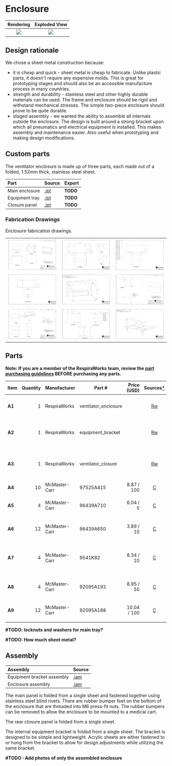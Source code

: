 # Enclosure

| Rendering | Exploded View |
:------------------:|:-----------------:|
| ![](images/enclosure_rendering.jpg)  | ![](images/enclosure_exploded.jpg)  |

## Design rationale

We chose a sheet metal construction because:
* it is cheap and quick - sheet metal is cheap to fabricate. Unlike plastic parts, it doesn't require any expensive
  molds. This is great for prototyping stages and should also be an accessible manufacture process in many countries.
* strength and durability - stainless steel and other highly durable materials can be used. The frame and enclosure
  should be rigid and withstand mechanical stresses. The simple two-piece enclosure should prove to be quite durable.
* staged assembly - we wanted the ability to assemble all internals outside the enclosure. The design is built around
  a strong bracket upon which all pneumatics and electrical equipment is installed. This makes assembly and maintenance
  easier. Also useful when prototyping and making design modifications.

## Custom parts

The ventilator enclosure is made up of three parts, each made out of a folded, 1.52mm thick, stainless steel sheet.

| Part  | Source | Export |
|:------|:-------|---|
| Main enclosure | [.ipt](enclosure.ipt)     | **TODO** |
| Equipment tray | [.ipt](equipment_bracket.ipt) | **TODO** |
| Closure panel  | [.ipt](closure_panel.ipt)  | **TODO** |

### Fabrication Drawings

Enclosure fabrication drawings.

|             |     |  |
:------------------:|:-----------------:|:---:|
| ![](images/fab_drawing_1.png) | ![](images/fab_drawing_2.png) | ![](images/fab_drawing_3.png) |
| ![](images/fab_drawing_4.png) | ![](images/fab_drawing_5.png) | ![](images/fab_drawing_6.png) |
| ![](images/fab_drawing_7.png) | ![](images/fab_drawing_8.png) | ![](images/fab_drawing_9.png) |


## Parts

**Note: If you are a member of the RespiraWorks team, review the [part purchasing guidelines][ppg]
BEFORE purchasing any parts.**

[ppg]: ../../purchasing_guidelines.md

| Item  | Quantity | Manufacturer  | Part #                   | Price (USD) | Sources[*][ppg]| Notes |
| ----- |---------:| ------------- | ------------------------ | -----------:|:----------:|:------|
|**A1** | 1        | RespiraWorks  | ventilator_enclosure     |             | [Rw][a1rw]   | Ventilator enclosure, bent sheet metal |
|**A2** | 1        | RespiraWorks  | equipment_bracket        |             | [Rw][a2rw]   | Ventilator equipment bracket, bent sheet metal |
|**A3** | 1        | RespiraWorks  | ventilator_closure       |             | [Rw][a3rw]   | Ventilator closure (back panel), bent sheet metal |
|**A4** | 10       | McMaster-Carr | 97525A415                | 8.87 / 100  | [C][a4mcmc]  | 1/8" blind rivets |
|**A5** | 4        | McMaster-Carr | 96439A710                | 6.04 / 5    | [C][a5mcmc]  | M6 self-clinching / press-fit nut |
|**A6** | 12       | McMaster-Carr | 96439A650                | 3.89 / 10   | [C][a6mcmc]  | M4 self-clinching / press-fit nut |
|**A7** | 4        | McMaster-Carr | 9541K82                  | 8.34 / 10   | [C][a7mcmc]  | M6 threaded-stud bumper, used as feet |
|**A8** | 4        | McMaster-Carr | 92095A193                | 8.95 / 50   | [C][a8mcmc]  | M4 x 14mm screws, hex drive |
|**A9** | 12       | McMaster-Carr | 92095A188                | 10.04 / 100 | [C][a9mcmc]  | M4 x 6mm screws, hex drive |

**#TODO: locknuts and washers for main tray?**

**#TODO: How much sheet metal?**

[a1rw]:   #custom-parts
[a2rw]:   #custom-parts
[a3rw]:   #custom-parts
[a4mcmc]: https://www.mcmaster.com/97525A415/
[a5mcmc]: https://www.mcmaster.com/96439A710/
[a6mcmc]: https://www.mcmaster.com/96439A650/
[a7mcmc]: https://www.mcmaster.com/9541K82/
[a8mcmc]: https://www.mcmaster.com/92095A193/
[a9mcmc]: https://www.mcmaster.com/92095A188/


## Assembly

| Assembly | Source |
|:---------|:-------|
| Equipment bracket assembly | [.iam](equipment_bracket.iam)  |
| Enclosure assembly         | [.iam](enclosure_assembly.iam) |

The main panel is folded from a single sheet and fastened together using stainless steel blind rivets. There
are rubber bumper feet on the bottom of the enclosure that are threaded into M6 press-fit nuts. The rubber bumpers
can be removed to allow the enclosure to be mounted to a medical cart.

The rear closure panel is folded from a single sheet.

The internal equipment bracket is folded from a single sheet. The bracket is designed to be simple and lightweight.
Acrylic sheets are either fastened to or hung from the bracket to allow for design adjustments while utilizing the same
bracket.

**#TODO : Add photos of only the assembled enclosure**
